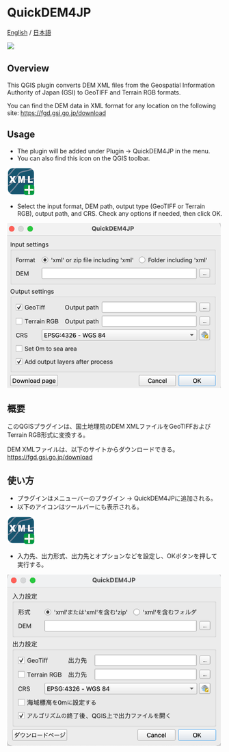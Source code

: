 # QuickDEM4JP
[English](#Overview) / [日本語](#概要)

![](./docs/img/1.gif)
## Overview

This QGIS plugin converts DEM XML files from the Geospatial Information Authority of Japan (GSI) to GeoTIFF and Terrain RGB formats.

You can find the DEM data in XML format for any location on the following site: https://fgd.gsi.go.jp/download

## Usage

- The plugin will be added under Plugin -> QuickDEM4JP in the menu.
- You can also find this icon on the QGIS toolbar.

![](./icon.png)

- Select the input format, DEM path, output type (GeoTIFF or Terrain RGB), output path, and CRS. Check any options if needed, then click OK.

<img src="./docs/img/ui_en.png" alt="" width="500">


## 概要

このQGISプラグインは、国土地理院のDEM XMLファイルをGeoTIFFおよびTerrain RGB形式に変換する。

DEM XMLファイルは、以下のサイトからダウンロードできる。
https://fgd.gsi.go.jp/download

## 使い方

- プラグインはメニューバーのプラグイン -> QuickDEM4JPに追加される。
- 以下のアイコンはツールバーにも表示される。

![](./icon.png)

- 入力先、出力形式、出力先とオプションなどを設定し、OKボタンを押して実行する。

<img src="./docs/img/ui_ja.png" alt="" width="500">